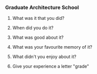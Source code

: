 ### Graduate Architecture School

1) What was it that you did?

2) When did you do it?

3) What was good about it?

4) What was your favourite memory of it?

5) What didn't you enjoy about it?

6) Give your experience a letter "grade"